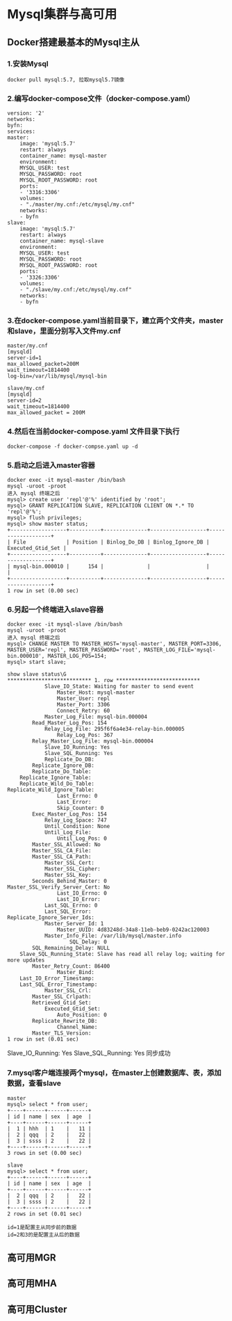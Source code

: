 # Mysql集群与高可用

## Docker搭建最基本的Mysql主从

### 1.安装Mysql
    docker pull mysql:5.7, 拉取mysql5.7镜像

### 2.编写docker-compose文件（docker-compose.yaml）
    version: '2'
    networks:
    byfn:
    services:
    master:
        image: 'mysql:5.7'
        restart: always
        container_name: mysql-master
        environment:
        MYSQL_USER: test
        MYSQL_PASSWORD: root
        MYSQL_ROOT_PASSWORD: root
        ports:
        - '3316:3306'
        volumes:
        - "./master/my.cnf:/etc/mysql/my.cnf"
        networks:
        - byfn
    slave:
        image: 'mysql:5.7'
        restart: always
        container_name: mysql-slave
        environment:
        MYSQL_USER: test
        MYSQL_PASSWORD: root
        MYSQL_ROOT_PASSWORD: root
        ports:
        - '3326:3306'
        volumes:
        - "./slave/my.cnf:/etc/mysql/my.cnf"
        networks:
        - byfn
  
### 3.在docker-compose.yaml当前目录下，建立两个文件夹，master和slave，里面分别写入文件my.cnf
    master/my.cnf
    [mysqld]
    server-id=1
    max_allowed_packet=200M
    wait_timeout=1814400
    log-bin=/var/lib/mysql/mysql-bin

    slave/my.cnf
    [mysqld]
    server-id=2
    wait_timeout=1814400
    max_allowed_packet = 200M

### 4.然后在当前docker-compose.yaml 文件目录下执行
    docker-compose -f docker-compse.yaml up -d

### 5.启动之后进入master容器
    docker exec -it mysql-master /bin/bash
    mysql -uroot -proot
    进入 mysql 终端之后
    mysql> create user 'repl'@'%' identified by 'root';
    mysql> GRANT REPLICATION SLAVE, REPLICATION CLIENT ON *.* TO 'repl'@'%'; 
    mysql> flush privileges;
    mysql> show master status;
    +------------------+----------+--------------+------------------+-------------------+
    | File             | Position | Binlog_Do_DB | Binlog_Ignore_DB | Executed_Gtid_Set |
    +------------------+----------+--------------+------------------+-------------------+
    | mysql-bin.000010 |      154 |              |                  |                   |
    +------------------+----------+--------------+------------------+-------------------+
    1 row in set (0.00 sec)

### 6.另起一个终端进入slave容器
    docker exec -it mysql-slave /bin/bash
    mysql -uroot -proot
    进入 mysql 终端之后
    mysql> CHANGE MASTER TO MASTER_HOST='mysql-master', MASTER_PORT=3306,  MASTER_USER='repl', MASTER_PASSWORD='root', MASTER_LOG_FILE='mysql-bin.000010', MASTER_LOG_POS=154;
    mysql> start slave;

    show slave status\G
    *************************** 1. row ***************************
                Slave_IO_State: Waiting for master to send event
                    Master_Host: mysql-master
                    Master_User: repl
                    Master_Port: 3306
                    Connect_Retry: 60
                Master_Log_File: mysql-bin.000004
            Read_Master_Log_Pos: 154
                Relay_Log_File: 295f6f6a4e34-relay-bin.000005
                    Relay_Log_Pos: 367
            Relay_Master_Log_File: mysql-bin.000004
                Slave_IO_Running: Yes
                Slave_SQL_Running: Yes
                Replicate_Do_DB: 
            Replicate_Ignore_DB: 
            Replicate_Do_Table: 
        Replicate_Ignore_Table: 
        Replicate_Wild_Do_Table: 
    Replicate_Wild_Ignore_Table: 
                    Last_Errno: 0
                    Last_Error: 
                    Skip_Counter: 0
            Exec_Master_Log_Pos: 154
                Relay_Log_Space: 747
                Until_Condition: None
                Until_Log_File: 
                    Until_Log_Pos: 0
            Master_SSL_Allowed: No
            Master_SSL_CA_File: 
            Master_SSL_CA_Path: 
                Master_SSL_Cert: 
                Master_SSL_Cipher: 
                Master_SSL_Key: 
            Seconds_Behind_Master: 0
    Master_SSL_Verify_Server_Cert: No
                    Last_IO_Errno: 0
                    Last_IO_Error: 
                Last_SQL_Errno: 0
                Last_SQL_Error: 
    Replicate_Ignore_Server_Ids: 
                Master_Server_Id: 1
                    Master_UUID: 4d83248d-34a8-11eb-beb9-0242ac120003
                Master_Info_File: /var/lib/mysql/master.info
                        SQL_Delay: 0
            SQL_Remaining_Delay: NULL
        Slave_SQL_Running_State: Slave has read all relay log; waiting for more updates
            Master_Retry_Count: 86400
                    Master_Bind: 
        Last_IO_Error_Timestamp: 
        Last_SQL_Error_Timestamp: 
                Master_SSL_Crl: 
            Master_SSL_Crlpath: 
            Retrieved_Gtid_Set: 
                Executed_Gtid_Set: 
                    Auto_Position: 0
            Replicate_Rewrite_DB: 
                    Channel_Name: 
            Master_TLS_Version: 
    1 row in set (0.01 sec)
Slave_IO_Running: Yes
Slave_SQL_Running: Yes
同步成功

### 7.mysql客户端连接两个mysql，在master上创建数据库、表，添加数据，查看slave
    master
    mysql> select * from user;
    +----+------+------+------+
    | id | name | sex  | age  |
    +----+------+------+------+
    |  1 | hhh  | 1    |   11 |
    |  2 | qqq  | 2    |   22 |
    |  3 | ssss | 2    |   22 |
    +----+------+------+------+
    3 rows in set (0.00 sec)

    slave
    mysql> select * from user;
    +----+------+------+------+
    | id | name | sex  | age  |
    +----+------+------+------+
    |  2 | qqq  | 2    |   22 |
    |  3 | ssss | 2    |   22 |
    +----+------+------+------+
    2 rows in set (0.01 sec)

    id=1是配置主从同步前的数据
    id=2和3的是配置主从后的数据

## 高可用MGR

## 高可用MHA


## 高可用Cluster